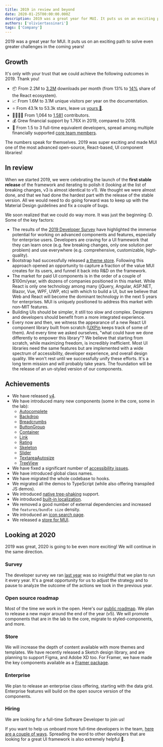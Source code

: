 ```yaml
---
title: 2019 in review and beyond
date: 2020-01-25T00:00:00.000Z
description: 2019 was a great year for MUI. It puts us on an exciting path to solve even greater challenges in the coming years!
authors: ['oliviertassinari']
tags: ['Company']
---
```


2019 was a great year for MUI.
It puts us on an exciting path to solve even greater challenges in the coming years!

## Growth

It's only with your trust that we could achieve the following outcomes in 2019. Thank you!

- 📦 From 2.2M to [3.2M](https://npm-stat.com/charts.html?package=%40material-ui%2Fcore&from=2018-11-30&to=2019-12-31) downloads per month (from 13% to [14%](https://docs.google.com/spreadsheets/d/1l5j3Xjtvm9XZtmb4ulLiWElQaXSlZlyCWT5ONrQMpBo/edit?usp=sharing) share of the React ecosystem).
- 📈 From 1.6M to 3.1M unique visitors per year on the documentation.
- ⭐️ From 43.1k to 53.3k stars, leave us [yours 🌟](https://github.com/mui/material-ui).
- 👨‍👩‍👧‍👦 From 1,064 to [1,581](https://github.com/mui/material-ui/graphs/contributors) contributors.
- 💰 Grew financial support by 1.76X in 2019, compared to 2018.
- 🏢 From 1.5 to 3 full-time equivalent developers, spread among multiple financially supported [core team members](/about/).

The numbers speak for themselves. 2019 was super exciting and made MUI one of the most advanced open-source, React-based, UI component libraries!

## In review

When we started 2019, we were celebrating the launch of the **first stable release** of the framework and iterating to polish it (looking at the list of breaking changes, v3 is almost identical to v1).
We thought we were almost done, and that we had done the hardest part with the release of the stable version. All we would need to do going forward was to keep up with the Material Design guidelines and fix a couple of bugs.

We soon realized that we could do way more. It was just the beginning :D.
Some of the key factors:

- The results of the [2019 Developer Survey](https://mui.com/blog/2019-developer-survey-results/) have highlighted the immense potential for working on advanced components and features, especially for enterprise users.
  Developers are craving for a UI framework that they can learn once (e.g. few breaking changes, only one solution per problem) and use everywhere (e.g. comprehensive, customizable, high-quality).
- Bootstrap had successfully released [a theme store](https://themes.getbootstrap.com/).
  Following this approach opened an opportunity to capture a fraction of the value MUI creates for its users, and funnel it back into R&D on the framework.
- The market for paid UI components is in the order of a couple of \$100m/year,
  with dozens of companies positioned in this market.
  While React is only one technology among many (jQuery, Angular, ASP.NET, Blazor, Vue, WPF, UWP, etc) with which to build a UI, but we believe that Web and React will become the dominant technology in the next 5 years for enterprises. MUI is uniquely positioned to address this market with non-MIT features.
- Building UIs should be simpler, it still too slow and complex.
  Designers and developers should benefit from a more integrated experience.
- Every now and then, we witness the appearance of a new React UI component library built from scratch ([UXPin](https://adele.uxpin.com/) keeps track of some of them).
  And every time we asked ourselves, "what could have we done differently to empower this library"?
  We believe that starting from scratch, while maximizing freedom, is incredibly inefficient.
  Most UI libraries need the same features but are implemented with a wide spectrum of accessibility, developer experience, and overall design quality.
  We won't rest until we successfully unify these efforts. It's a long term mission and will probably take years. The foundation will be the release of an un-styled version of our components.

## Achievements

- We have released [v4](/blog/material-ui-v4-is-out/).
- We have introduced many new components (some in the core, some in the lab):
  - [Autocomplete](/material-ui/react-autocomplete/)
  - [Backdrop](/material-ui/react-backdrop/)
  - [Breadcrumbs](/material-ui/react-breadcrumbs/)
  - [ButtonGroup](/material-ui/react-button-group/)
  - [Container](/material-ui/react-container/)
  - [Link](/material-ui/react-link/)
  - [Rating](/material-ui/react-rating/)
  - [Skeleton](/material-ui/react-skeleton/)
  - [Slider](/material-ui/react-slider/)
  - [TextareaAutosize](/material-ui/react-textarea-autosize/)
  - [TreeView](/material-ui/react-tree-view/)
- We have fixed a significant number of [accessibility issues](https://github.com/mui/material-ui/issues?q=is%3Aissue+label%3Aaccessibility+is%3Aclosed).
- We have introduced global class names.
- We have migrated the whole codebase to hooks.
- We migrated all the demos to TypeScript (while also offering transpiled JS demos).
- We introduced [native tree-shaking](/material-ui/guides/minimizing-bundle-size/) support.
- We introduced [built-in localization](/material-ui/guides/localization/).
- We removed a good number of external dependencies and increased the `features/bundle size` density.
- We introduced an [icon search page](/material-ui/material-icons/).
- We released a [store for MUI](https://mui.com/store/).

## Looking at 2020

2019 was great, 2020 is going to be even more exciting!
We will continue in the same direction.

### Survey

The developer survey we ran [last year](/blog/2019-developer-survey-results/) was so insightful that we plan to run it every year.
It's a great opportunity for us to adjust the strategy and to pause to analyze the outcome of the actions we took in the previous year.

### Open source roadmap

Most of the time we work in the open. Here's our [public roadmap](/material-ui/discover-more/roadmap/).
We plan to release a new major around the end of the year (v5).
We will promote components that are in the lab to the core, migrate to styled-components, and more.

### Store

We will increase the depth of content available with more themes and templates.
We have recently released a Sketch design library, and are planning to support Figma, and Adobe XD too. For Framer, we have made the key components available as a [Framer package](https://packages.framer.com/package/material-ui/material-ui).

### Enterprise

We plan to release an enterprise class offering, starting with the data grid.
Enterprise features will build on the open source version of the components.

### Hiring

We are looking for a full-time Software Developer to join us!

If you want to help us onboard more full-time developers in the team, [here are a couple of ways](/material-ui/getting-started/faq/#material-ui-is-awesome-how-can-i-support-the-project).
Spreading the word to other developers that are looking for a great UI framework is also extremely helpful 🙌.
